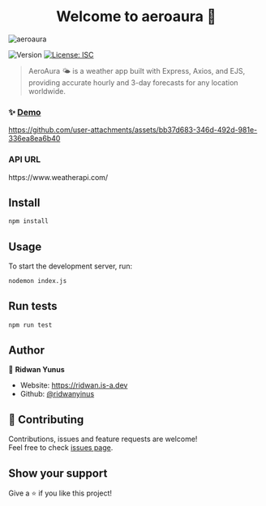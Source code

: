 <h1 align="center">Welcome to aeroaura 👋</h1>

![aeroaura](https://github.com/user-attachments/assets/7cd43ab5-4072-408b-8043-31706586257d)

<p>
  <img alt="Version" src="https://img.shields.io/badge/version-1.0.0-blue.svg?cacheSeconds=2592000" />
  <a href="#" target="_blank">
    <img alt="License: ISC" src="https://img.shields.io/badge/License-ISC-yellow.svg" />
  </a>
</p>

> AeroAura 🌤️ is a weather app built with Express, Axios, and EJS, providing accurate hourly and 3-day forecasts for any location worldwide.

### ✨ [Demo](https://aeroaura-weather-app.onrender.com/)



https://github.com/user-attachments/assets/bb37d683-346d-492d-981e-336ea8ea6b40


<h3>API URL</h3> https://www.weatherapi.com/

## Install

```sh
npm install
```

## Usage

To start the development server, run:

```sh
nodemon index.js
```

## Run tests

```sh
npm run test
```

## Author

👤 **Ridwan Yunus**

* Website: https://ridwan.is-a.dev
* Github: [@ridwanyinus](https://github.com/ridwanyinus)

## 🤝 Contributing

Contributions, issues and feature requests are welcome!<br />Feel free to check [issues page](https://github.com/ridwanyinus/AeroAura-Weather-App/issues).

## Show your support

Give a ⭐️ if you like this project!

